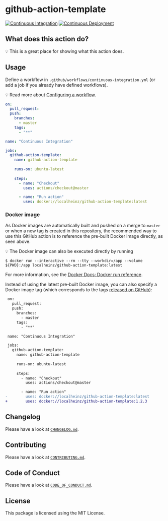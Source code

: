 # github-action-template

[![Continuous Integration](https://github.com/localheinz/github-action-template/workflows/Continuous%20Integration/badge.svg)](https://github.com/localheinz/github-action-template/actions)
[![Continuous Deployment](https://github.com/localheinz/github-action-template/workflows/Continuous%20Deployment/badge.svg)](https://github.com/localheinz/github-action-template/actions)

## What does this action do?

:bulb: This is a great place for showing what this action does.

## Usage

Define a workflow in `.github/workflows/continuous-integration.yml` (or add a job if you already have defined workflows).

:bulb: Read more about [Configuring a workflow](https://help.github.com/en/articles/configuring-a-workflow).

```yaml
on:
  pull_request:
  push:
    branches:
      - master
    tags:
      - "**"

name: "Continuous Integration"

jobs:
  github-action-template:
    name: github-action-template
    
    runs-on: ubuntu-latest
    
    steps:
      - name: "Checkout"
        uses: actions/checkout@master

      - name: "Run action"
        uses: docker://localheinz/github-action-template:latest
```

### Docker image

As Docker images are automatically built and pushed on a merge to `master` or when a new tag is created in this repository, the recommended way to use this GitHub action is to reference the pre-built Docker image directly, as seen above.

:bulb: The Docker image can also be executed directly by running

```
$ docker run --interactive --rm --tty --workdir=/app --volume ${PWD}:/app localheinz/github-action-template:latest
```

For more information, see the [Docker Docs: Docker run reference](https://docs.docker.com/engine/reference/run/).

Instead of using the latest pre-built Docker image, you can also specify a Docker image tag (which corresponds to the tags [released on GitHub](https://github.com/localheinz/github-action-template/releases)):

```diff
 on:
   pull_request:
   push:
     branches:
       - master
     tags:
       - "**"

 name: "Continuous Integration"

 jobs:
   github-action-template:
     name: github-action-template
    
     runs-on: ubuntu-latest
    
     steps:
       - name: "Checkout"
         uses: actions/checkout@master

       - name: "Run action"
-        uses: docker://localheinz/github-action-template:latest
+        uses: docker://localheinz/github-action-template:1.2.3
```

## Changelog

Please have a look at [`CHANGELOG.md`](CHANGELOG.md).

## Contributing

Please have a look at [`CONTRIBUTING.md`](.github/CONTRIBUTING.md).

## Code of Conduct

Please have a look at [`CODE_OF_CONDUCT.md`](.github/CODE_OF_CONDUCT.md).

## License

This package is licensed using the MIT License.
